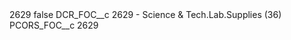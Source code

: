 <?xml version="1.0" encoding="UTF-8"?>
<CustomMetadata xmlns="http://soap.sforce.com/2006/04/metadata" xmlns:xsi="http://www.w3.org/2001/XMLSchema-instance" xmlns:xsd="http://www.w3.org/2001/XMLSchema">
    <label>2629</label>
    <protected>false</protected>
    <values>
        <field>DCR_FOC__c</field>
        <value xsi:type="xsd:string">2629 - Science &amp; Tech.Lab.Supplies (36)</value>
    </values>
    <values>
        <field>PCORS_FOC__c</field>
        <value xsi:type="xsd:string">2629</value>
    </values>
</CustomMetadata>
